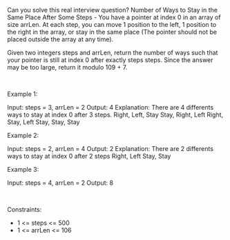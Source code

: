 Can you solve this real interview question? Number of Ways to Stay in the Same Place After Some Steps - You have a pointer at index 0 in an array of size arrLen. At each step, you can move 1 position to the left, 1 position to the right in the array, or stay in the same place (The pointer should not be placed outside the array at any time).

Given two integers steps and arrLen, return the number of ways such that your pointer is still at index 0 after exactly steps steps. Since the answer may be too large, return it modulo 109 + 7.

 

Example 1:


Input: steps = 3, arrLen = 2
Output: 4
Explanation: There are 4 differents ways to stay at index 0 after 3 steps.
Right, Left, Stay
Stay, Right, Left
Right, Stay, Left
Stay, Stay, Stay


Example 2:


Input: steps = 2, arrLen = 4
Output: 2
Explanation: There are 2 differents ways to stay at index 0 after 2 steps
Right, Left
Stay, Stay


Example 3:


Input: steps = 4, arrLen = 2
Output: 8


 

Constraints:

 * 1 <= steps <= 500
 * 1 <= arrLen <= 106